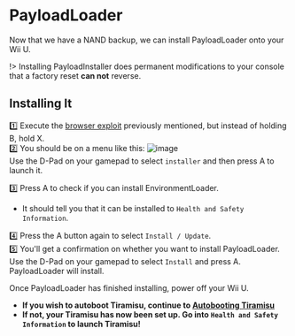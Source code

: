 # PayloadLoader

Now that we have a NAND backup, we can install PayloadLoader onto your Wii U.

!> Installing PayloadInstaller does permanent modifications to your console that a factory reset **can not** reverse.

## Installing It
1️⃣ Execute the [browser exploit](/browser) previously mentioned, but instead of holding B, hold X.\
2️⃣ You should be on a menu like this:
![image](/environmentloader.jpg)\
Use the D-Pad on your gamepad to select `installer` and then press A to launch it.

3️⃣ Press A to check if you can install EnvironmentLoader.
- It should tell you that it can be installed to `Health and Safety Information`.

4️⃣ Press the A button again to select `Install / Update`.\
5️⃣ You'll get a confirmation on whether you want to install PayloadLoader. Use the D-Pad on your gamepad to select `Install` and press A. PayloadLoader will install.

Once PayloadLoader has finished installing, power off your Wii U.
- **If you wish to autoboot Tiramisu, continue to [Autobooting Tiramisu](/autoboot)**
- **If not, your Tiramisu has now been set up. Go into `Health and Safety Information` to launch Tiramisu!**